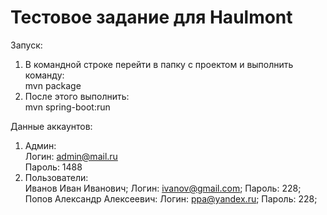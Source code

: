 # Тестовое задание для Haulmont
Запуск:
  1. В командной строке перейти в папку с проектом и выполнить команду:<br>
  mvn package<br>
  2. После этого выполнить:<br>
  mvn spring-boot:run<br>

Данные аккаунтов:<br>
1. Админ:<br>
    Логин: admin@mail.ru<br>
    Пароль: 1488<br>
2. Пользователи:<br>
    Иванов Иван Иванович; Логин: ivanov@gmail.com; Пароль: 228;<br>
    Попов Александр Алексеевич: Логин: ppa@yandex.ru; Пароль: 228;<br>
